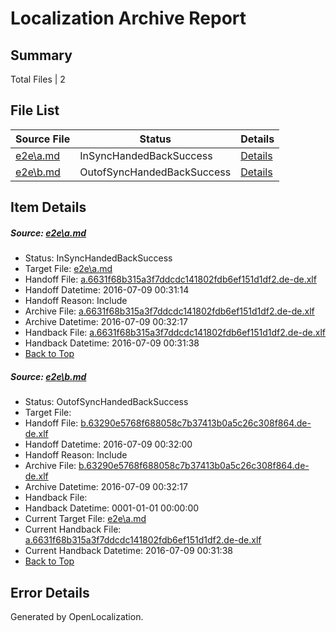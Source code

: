 # <a name='report-top'></a> Localization Archive Report

## Summary
 Total Files | 2

## File List
 Source File | Status | Details 
 ----------- | ------ | ------- 
 [e2e\a.md](https://github.com/OpenLocalizationTestOrg/oltest/blob/c005d82fdeed18393c94efb82a4c77db56a8c294/e2e/a.md) | InSyncHandedBackSuccess | [Details](#ae33d337ccb71c3d8b8f3c8a8d8d21f9d9356ad01)
 [e2e\b.md](https://github.com/OpenLocalizationTestOrg/oltest/blob/9efc34286c862b0128a2766907883b937aac5801/e2e/b.md) | OutofSyncHandedBackSuccess | [Details](#e3bdb1a5881bf8b5aee0e93877b2f1993f5a20bb2)

## Item Details
##### <a name='ae33d337ccb71c3d8b8f3c8a8d8d21f9d9356ad01'></a> Source: [e2e\a.md](https://github.com/OpenLocalizationTestOrg/oltest/blob/c005d82fdeed18393c94efb82a4c77db56a8c294/e2e/a.md)
* Status: InSyncHandedBackSuccess
* Target File: [e2e\a.md](https://github.com/OpenLocalizationTestOrg/oltest-dede-fly/blob/9d3c8284a72f273c2cc58074120891c1abb612b2/e2e/a.md)
* Handoff File: [a.6631f68b315a3f7ddcdc141802fdb6ef151d1df2.de-de.xlf](https://github.com/OpenLocalizationTestOrg/olhandoff-e2e/blob/d29a09725f2c9f7ca8540aae220d8493704dcfdb/ol-handoff/OpenLocalizationTestOrg/oltest-dede-fly/ci/ht/a.6631f68b315a3f7ddcdc141802fdb6ef151d1df2.de-de.xlf)
* Handoff Datetime: 2016-07-09 00:31:14
* Handoff Reason: Include
* Archive File: [a.6631f68b315a3f7ddcdc141802fdb6ef151d1df2.de-de.xlf](https://github.com/OpenLocalizationTestOrg/olhandoff-e2e/blob/e8c1da0982789fa50117dcde1b5609148f8247e6/ol-archive/OpenLocalizationTestOrg/oltest-dede-fly/ci/ht/a.6631f68b315a3f7ddcdc141802fdb6ef151d1df2.de-de.xlf)
* Archive Datetime: 2016-07-09 00:32:17
* Handback File: [a.6631f68b315a3f7ddcdc141802fdb6ef151d1df2.de-de.xlf](https://github.com/OpenLocalizationTestOrg/olhandback-e2e/blob/ef487947d161f5f8dbde9a043a7fc912b6bf2bec/ol-handback/OpenLocalizationTestOrg/oltest-dede-fly/ci/ht/a.6631f68b315a3f7ddcdc141802fdb6ef151d1df2.de-de.xlf)
* Handback Datetime: 2016-07-09 00:31:38
* [Back to Top](#report-top)

##### <a name='e3bdb1a5881bf8b5aee0e93877b2f1993f5a20bb2'></a> Source: [e2e\b.md](https://github.com/OpenLocalizationTestOrg/oltest/blob/9efc34286c862b0128a2766907883b937aac5801/e2e/b.md)
* Status: OutofSyncHandedBackSuccess
* Target File: 
* Handoff File: [b.63290e5768f688058c7b37413b0a5c26c308f864.de-de.xlf](https://github.com/OpenLocalizationTestOrg/olhandoff-e2e/blob/688144cdf8fd93001224764a3f01fa74fad9f0d9/ol-handoff/OpenLocalizationTestOrg/oltest-dede-fly/ci/ht/b.63290e5768f688058c7b37413b0a5c26c308f864.de-de.xlf)
* Handoff Datetime: 2016-07-09 00:32:00
* Handoff Reason: Include
* Archive File: [b.63290e5768f688058c7b37413b0a5c26c308f864.de-de.xlf](https://github.com/OpenLocalizationTestOrg/olhandoff-e2e/blob/e8c1da0982789fa50117dcde1b5609148f8247e6/ol-archive/OpenLocalizationTestOrg/oltest-dede-fly/ci/ht/b.63290e5768f688058c7b37413b0a5c26c308f864.de-de.xlf)
* Archive Datetime: 2016-07-09 00:32:17
* Handback File: 
* Handback Datetime: 0001-01-01 00:00:00
* Current Target File: [e2e\a.md](https://github.com/OpenLocalizationTestOrg/oltest-dede-fly/blob/9d3c8284a72f273c2cc58074120891c1abb612b2/e2e/a.md)
* Current Handback File: [a.6631f68b315a3f7ddcdc141802fdb6ef151d1df2.de-de.xlf](https://github.com/OpenLocalizationTestOrg/olhandback-e2e/blob/ef487947d161f5f8dbde9a043a7fc912b6bf2bec/ol-handback/OpenLocalizationTestOrg/oltest-dede-fly/ci/ht/a.6631f68b315a3f7ddcdc141802fdb6ef151d1df2.de-de.xlf)
* Current Handback Datetime: 2016-07-09 00:31:38
* [Back to Top](#report-top)


## Error Details

Generated by OpenLocalization.
